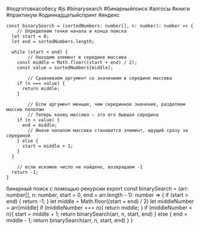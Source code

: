#подготовкасобесу
#js #binarysearch #бинарныйпоиск #алгосы #книги #практикум #одиннадцатыйспринт #яндекс 

```
const binarySearch = (sortedNumbers: number[], n: number): number => {
    // Определяем точки начала и конца поиска
  let start = 0;
  let end = sortedNumbers.length;
    
  while (start < end) {
        // Находим элемент в середине массива
    const middle = Math.floor((start + end) / 2);
    const value = sortedNumbers[middle];
    
        // Сравниваем аргумент со значением в середине массива
    if (n === value) {
      return middle;
    }

        // Если аргумент меньше, чем серединное значение, разделяем массив пополам
        // Теперь конец массива — это его бывшая середина
    if (n < value) {
      end = middle;
        // Иначе началом массива становится элемент, идущий сразу за серединой
    } else {
      start = middle + 1;
    }
  }
  
    // если искомое число не найдено, возвращаем -1
  return -1;
} 
```


бинарный поиск с помощью рекурсии
export const binarySearch = (arr: number[], n: number, start = 0, end = arr.length - 1): number => {
   if (start > end) {
        return -1; 
   }
  let middle = Math.floor((start + end) / 2)
  let middleNumber = arr[middle]
  if (middleNumber === n){
      return middle;
  }
  if (middleNumber < n){
      start = middle + 1;
      return binarySearch(arr, n, start, end)
    }
  else {
      end = middle - 1;
      return binarySearch(arr, n, start, end)
  }
}